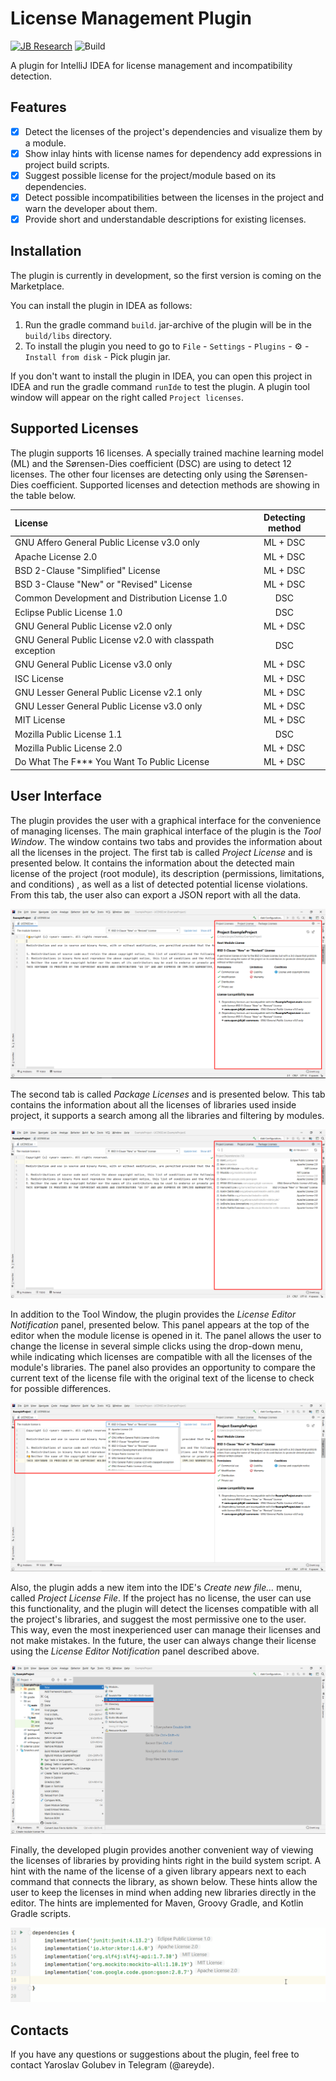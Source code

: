 # License Management Plugin

[![JB Research](https://jb.gg/badges/research-flat-square.svg)](https://research.jetbrains.org/)
![Build](https://github.com/DmitryPogrebnoy/license-compatibility-plugin/workflows/Build/badge.svg)

<!-- Plugin description -->
A plugin for IntelliJ IDEA for license management and incompatibility detection.

## Features

- [x] Detect the licenses of the project's dependencies and visualize them by a module.
- [x] Show inlay hints with license names for dependency add expressions in project build scripts.
- [x] Suggest possible license for the project/module based on its dependencies.
- [x] Detect possible incompatibilities between the licenses in the project and warn the developer about them.
- [x] Provide short and understandable descriptions for existing licenses.

<!-- Plugin description end -->

## Installation

The plugin is currently in development, so the first version is coming on the Marketplace.

You can install the plugin in IDEA as follows:

1. Run the gradle command `build`. jar-archive of the plugin will be in the `build/libs` directory.
2. To install the plugin you need to go to `File` - `Settings` - `Plugins` - ⚙️ - `Install from disk` - Pick plugin jar.

If you don't want to install the plugin in IDEA, you can open this project in IDEA and run the gradle command `runIde`
to test the plugin. A plugin tool window will appear on the right called `Project licenses`.

## Supported Licenses

The plugin supports 16 licenses. A specially trained machine learning model (ML) and the Sørensen-Dies coefficient (DSC)
are using to detect 12 licenses. The other four licenses are detecting only using the Sørensen-Dies coefficient.
Supported licenses and detection methods are showing in the table below.

| License                                                  | Detecting method |
| :------------------------------------------------------- | :--------------: |
| GNU Affero General Public License v3.0 only              | ML + DSC         |
| Apache License 2.0                                       | ML + DSC         |
| BSD 2-Clause "Simplified" License                        | ML + DSC         |
| BSD 3-Clause "New" or "Revised" License                  | ML + DSC         |
| Common Development and Distribution License 1.0          | DSC              |
| Eclipse Public License 1.0                               | DSC              |
| GNU General Public License v2.0 only                     | ML + DSC         |
| GNU General Public License v2.0 with classpath exception | DSC              |
| GNU General Public License v3.0 only                     | ML + DSC         |
| ISC License                                              | ML + DSC         |
| GNU Lesser General Public License v2.1 only              | ML + DSC         |
| GNU Lesser General Public License v3.0 only              | ML + DSC         |
| MIT License                                              | ML + DSC         |
| Mozilla Public License 1.1                               | DSC              |
| Mozilla Public License 2.0                               | ML + DSC         |
| Do What The F*** You Want To Public License              | ML + DSC         |

## User Interface

The plugin provides the user with a graphical interface for the convenience of managing licenses. The main graphical
interface of the plugin is the *Tool Window*. The window contains two tabs and provides the information about all the
licenses in the project. The first tab is called *Project License* and is presented below. It contains the information
about the detected main license of the project (root module), its description (permissions, limitations, and conditions)
, as well as a list of detected potential license violations. From this tab, the user also can export a JSON report with
all the data.

![Project License Window](https://github.com/JetBrains-Research/license-detector-plugin/raw/master/docs/pictures/ProjectLicenseWindow.png)

The second tab is called *Package Licenses* and is presented below. This tab contains the information about all the
licenses of libraries used inside project, it supports a search among all the libraries and filtering by modules.

![Package Licenses Window](https://github.com/JetBrains-Research/license-detector-plugin/raw/master/docs/pictures/PackageLicensesWindow.png)

In addition to the Tool Window, the plugin provides the *License Editor Notification* panel, presented below. This panel
appears at the top of the editor when the module license is opened in it. The panel allows the user to change the
license in several simple clicks using the drop-down menu, while indicating which licenses are compatible with all the
licenses of the module's libraries. The panel also provides an opportunity to compare the current text of the license
file with the original text of the license to check for possible differences.

![License Editor Notification](https://github.com/JetBrains-Research/license-detector-plugin/raw/master/docs/pictures/LicenseEditorNotification.png)

Also, the plugin adds a new item into the IDE's *Create new file...* menu, called *Project License File*. If the project
has no license, the user can use this functionality, and the plugin will detect the licenses compatible with all the
project's libraries, and suggest the most permissive one to the user. This way, even the most inexperienced user can
manage their licenses and not make mistakes. In the future, the user can always change their license using the *License
Editor Notification* panel described above.

![Create Module License File](https://github.com/JetBrains-Research/license-detector-plugin/raw/master/docs/pictures/CreateModuleLicenseFile.png)

Finally, the developed plugin provides another convenient way of viewing the licenses of libraries by providing hints
right in the build system script. A hint with the name of the license of a given library appears next to each command
that connects the library, as shown below. These hints allow the user to keep the licenses in mind when adding new
libraries directly in the editor. The hints are implemented for Maven, Groovy Gradle, and Kotlin Gradle scripts.

![License Inlays Hints](https://github.com/JetBrains-Research/license-detector-plugin/raw/master/docs/gif/LicenseInlaysHints.gif)

## Contacts

If you have any questions or suggestions about the plugin, feel free to contact Yaroslav Golubev in Telegram (@areyde).
